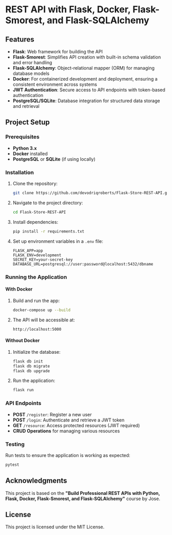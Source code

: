# REST API with Flask, Docker, Flask-Smorest, and Flask-SQLAlchemy

## Features

- **Flask**: Web framework for building the API
- **Flask-Smorest**: Simplifies API creation with built-in schema validation and error handling
- **Flask-SQLAlchemy**: Object-relational mapper (ORM) for managing database models
- **Docker**: For containerized development and deployment, ensuring a consistent environment across systems
- **JWT Authentication**: Secure access to API endpoints with token-based authentication
- **PostgreSQL/SQLite**: Database integration for structured data storage and retrieval

## Project Setup

### Prerequisites

- **Python 3.x**
- **Docker** installed
- **PostgreSQL** or **SQLite** (if using locally)

### Installation

1. Clone the repository:

   ```bash
   git clone https://github.com/devodriqroberts/Flask-Store-REST-API.git
   ```

2. Navigate to the project directory:

   ```bash
   cd Flask-Store-REST-API
   ```

3. Install dependencies:

   ```bash
   pip install -r requirements.txt
   ```

4. Set up environment variables in a `.env` file:

   ```
   FLASK_APP=app
   FLASK_ENV=development
   SECRET_KEY=your-secret-key
   DATABASE_URL=postgresql://user:password@localhost:5432/dbname
   ```

### Running the Application

#### With Docker

1. Build and run the app:

   ```bash
   docker-compose up --build
   ```

2. The API will be accessible at:

   ```
   http://localhost:5000
   ```

#### Without Docker

1. Initialize the database:

   ```bash
   flask db init
   flask db migrate
   flask db upgrade
   ```

2. Run the application:

   ```bash
   flask run
   ```

### API Endpoints

- **POST** `/register`: Register a new user
- **POST** `/login`: Authenticate and retrieve a JWT token
- **GET** `/resource`: Access protected resources (JWT required)
- **CRUD Operations** for managing various resources

### Testing

Run tests to ensure the application is working as expected:

```bash
pytest
```

## Acknowledgments

This project is based on the **"Build Professional REST APIs with Python, Flask, Docker, Flask-Smorest, and Flask-SQLAlchemy"** course by Jose.

## License

This project is licensed under the MIT License.
